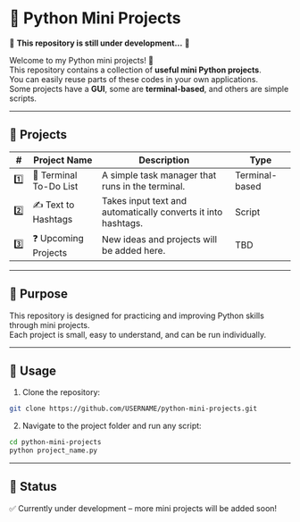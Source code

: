 # 🐍 Python Mini Projects  

🚧 **This repository is still under development…** 🚧  

Welcome to my Python mini projects! 🎉  
This repository contains a collection of **useful mini Python projects**.  
You can easily reuse parts of these codes in your own applications.  
Some projects have a **GUI**, some are **terminal-based**, and others are simple scripts.  

---

## 📂 Projects  

| # | Project Name        | Description | Type |
|---|--------------------|-------------|------|
| 1️⃣ | 📝 Terminal To-Do List | A simple task manager that runs in the terminal. | Terminal-based |
| 2️⃣ | ✍️ Text to Hashtags  | Takes input text and automatically converts it into hashtags. | Script |
| 3️⃣ | ❓ Upcoming Projects | New ideas and projects will be added here. | TBD |

---

## 🚀 Purpose  
This repository is designed for practicing and improving Python skills through mini projects.  
Each project is small, easy to understand, and can be run individually.  

---

## 🔧 Usage  
1. Clone the repository:  
```bash
git clone https://github.com/USERNAME/python-mini-projects.git
```
2. Navigate to the project folder and run any script:  
```bash
cd python-mini-projects
python project_name.py
```

---

## 📌 Status  
✅ Currently under development – more mini projects will be added soon!  
